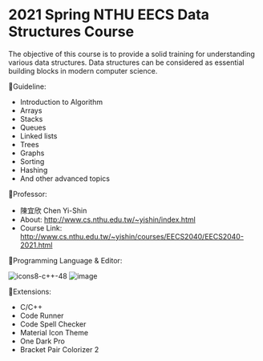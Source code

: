 # 2021 Spring NTHU EECS Data Structures Course

The objective of this course is to provide a solid training for understanding various data structures. Data structures can be considered as essential building blocks in modern computer science. 

📌Guideline:
- Introduction to Algorithm
- Arrays
- Stacks
- Queues
- Linked lists
- Trees
- Graphs
- Sorting
- Hashing
- And other advanced topics

📌Professor:
- 陳宜欣 Chen Yi-Shin
- About: http://www.cs.nthu.edu.tw/~yishin/index.html
- Course Link: http://www.cs.nthu.edu.tw/~yishin/courses/EECS2040/EECS2040-2021.html

📌Programming Language & Editor:

![icons8-c++-48](https://user-images.githubusercontent.com/65143821/143173068-2932ffbe-f214-40ff-9f8c-a5f6c02e3b9f.png) ![image](https://user-images.githubusercontent.com/65143821/143172970-027e3221-6c04-48a1-abce-2289285fc1eb.png)


📌Extensions:
- C/C++
- Code Runner
- Code Spell Checker
- Material Icon Theme
- One Dark Pro
- Bracket Pair Colorizer 2
